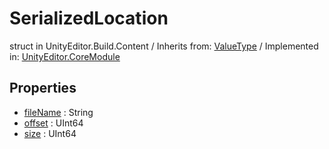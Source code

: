 # SerializedLocation
struct in UnityEditor.Build.Content
 / Inherits from: <a href="https://docs.unity3d.com/6000.2/Documentation/ScriptReference/ValueType.html">ValueType</a> / Implemented in: <a href="https://docs.unity3d.com/6000.2/Documentation/ScriptReference/UnityEditor.CoreModule.html">UnityEditor.CoreModule</a>

## Properties
- <a href="https://docs.unity3d.com/6000.2/Documentation/ScriptReference/SerializedLocation-fileName.html">fileName</a> : String
- <a href="https://docs.unity3d.com/6000.2/Documentation/ScriptReference/SerializedLocation-offset.html">offset</a> : UInt64
- <a href="https://docs.unity3d.com/6000.2/Documentation/ScriptReference/SerializedLocation-size.html">size</a> : UInt64
